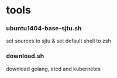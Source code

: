 # tools

### ubuntu1404-base-sjtu.sh
set sources to sjtu & set default shell to zsh

### download.sh
download golang, etcd and kubernetes
